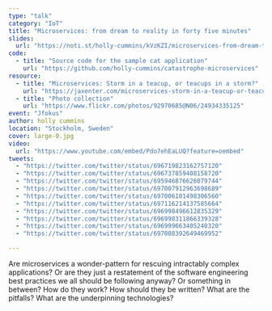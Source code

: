 ```yaml
---
type: "talk"
category: "IoT"
title: "Microservices: from dream to reality in forty five minutes"
slides:
  url: "https://noti.st/holly-cummins/kVzKZI/microservices-from-dream-to-reality-in-an-forty-five-minutes"
code:
  - title: "Source code for the sample cat application"
    url: "https://github.com/holly-cummins/catastrophe-microservices"
resource:
  - title: "Microservices: Storm in a teacup, or teacups in a storm?"
    url: "https://jaxenter.com/microservices-storm-in-a-teacup-or-teacups-in-a-storm-120388.html"
  - title: "Photo collection"
    url: "https://www.flickr.com/photos/92970685@N06/24934335125"
event: "Jfokus"
author: holly cummins
location: "Stockholm, Sweden"
cover: large-0.jpg
video:
  url: "https://www.youtube.com/embed/Pdo7ehEaLUQ?feature=oembed"
tweets:
  - "https://twitter.com/twitter/status/696719823162757120"
  - "https://twitter.com/twitter/status/696737859408158720"
  - "https://twitter.com/twitter/status/695946876626079744"
  - "https://twitter.com/twitter/status/697007912963698689"
  - "https://twitter.com/twitter/status/697006101498306560"
  - "https://twitter.com/twitter/status/697116214137585664"
  - "https://twitter.com/twitter/status/696998496612835329"
  - "https://twitter.com/twitter/status/696998311866339328"
  - "https://twitter.com/twitter/status/696999663405240320"
  - "https://twitter.com/twitter/status/697008392649469952"

---
```

Are microservices a wonder-pattern for rescuing intractably complex applications? Or are they just a restatement of the software engineering best practices we all should be following anyway? Or something in between?
How do they work? How should they be written? What are the pitfalls? What are the underpinning technologies?
